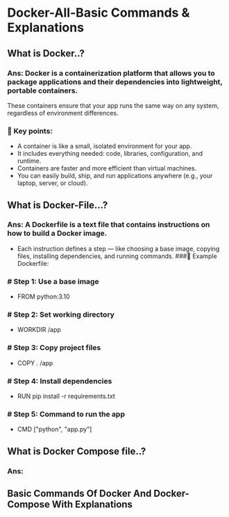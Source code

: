 # Docker-All-Basic Commands & Explanations
## What is Docker..?
### Ans: Docker is a containerization platform that allows you to package applications and their dependencies into lightweight, portable containers.
These containers ensure that your app runs the same way on any system, regardless of environment differences.
### 🔹 Key points:
  * A container is like a small, isolated environment for your app.
  * It includes everything needed: code, libraries, configuration, and runtime.
  * Containers are faster and more efficient than virtual machines.
  * You can easily build, ship, and run applications anywhere (e.g., your laptop, server, or cloud).

## What is Docker-File...?
### Ans: A Dockerfile is a text file that contains instructions on how to build a Docker image.
   * Each instruction defines a step — like choosing a base image, copying files, installing dependencies, and running commands.
###🔹 Example Dockerfile:
### # Step 1: Use a base image
   * FROM python:3.10
### # Step 2: Set working directory
   * WORKDIR /app
### # Step 3: Copy project files
   * COPY . /app
### # Step 4: Install dependencies
   * RUN pip install -r requirements.txt
### # Step 5: Command to run the app
   * CMD ["python", "app.py"]


## What is Docker Compose file..?
### Ans:

## Basic Commands Of Docker And Docker-Compose With Explanations


